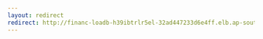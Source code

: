 ```yaml
---
layout: redirect
redirect: http://financ-loadb-h39ibtrlr5el-32ad447233d6e4ff.elb.ap-southeast-2.amazonaws.com:5173/
---
```






